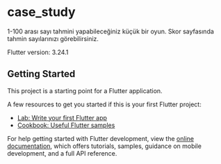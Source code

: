 # case_study

1-100 arası sayı tahmini yapabileceğiniz küçük bir oyun.
Skor sayfasında tahmin sayılarınızı görebilirsiniz.

Flutter version: 3.24.1

## Getting Started

This project is a starting point for a Flutter application.

A few resources to get you started if this is your first Flutter project:

- [Lab: Write your first Flutter app](https://docs.flutter.dev/get-started/codelab)
- [Cookbook: Useful Flutter samples](https://docs.flutter.dev/cookbook)

For help getting started with Flutter development, view the
[online documentation](https://docs.flutter.dev/), which offers tutorials,
samples, guidance on mobile development, and a full API reference.
